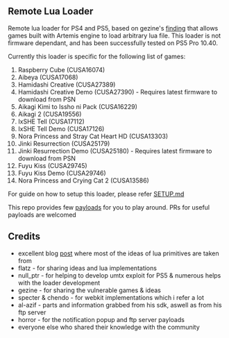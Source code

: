 
## Remote Lua Loader

Remote lua loader for PS4 and PS5, based on gezine's [finding](https://github.com/Gezine/ArtemisLuaLoader/) that allows games built with Artemis engine to load arbitrary lua file. This loader is not firmware dependant, and has been successfully tested on PS5 Pro 10.40.  

Currently this loader is specific for the following list of games:

1. Raspberry Cube (CUSA16074)
2. Aibeya (CUSA17068)
3. Hamidashi Creative (CUSA27389)
4. Hamidashi Creative Demo (CUSA27390) - Requires latest firmware to download from PSN
5. Aikagi Kimi to Issho ni Pack (CUSA16229)
6. Aikagi 2 (CUSA19556)
7. IxSHE Tell (CUSA17112)
8. IxSHE Tell Demo (CUSA17126)
9. Nora Princess and Stray Cat Heart HD (CUSA13303)
10. Jinki Resurrection (CUSA25179)
11. Jinki Resurrection Demo (CUSA25180) - Requires latest firmware to download from PSN
12. Fuyu Kiss (CUSA29745)
13. Fuyu Kiss Demo (CUSA29746)
14. Nora Princess and Crying Cat 2 (CUSA13586)

For guide on how to setup this loader, please refer [SETUP.md](SETUP.md)

This repo provides few [payloads](payloads/) for you to play around. PRs for useful payloads are welcomed

## Credits

* excellent blog [post](https://memorycorruption.net/posts/rce-lua-factorio/) where most of the ideas of lua primitives are taken from 
* flatz - for sharing ideas and lua implementations
* null_ptr - for helping to develop umtx exploit for PS5 & numerous helps with the loader development
* gezine - for sharing the vulnerable games & ideas
* specter & chendo - for webkit implementations which i refer a lot
* al-azif - parts and information grabbed from his sdk, aswell as from his ftp server
* horror - for the notification popup and ftp server payloads
* everyone else who shared their knowledge with the community

